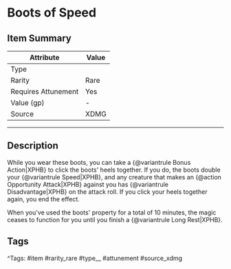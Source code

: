 # Boots of Speed

## Item Summary

| Attribute            | Value                        |
|----------------------|------------------------------|
| Type                 |   |
| Rarity               | Rare             |
| Requires Attunement  | Yes                |
| Value (gp)           | -    |
| Source               | XDMG |

---

## Description

While you wear these boots, you can take a {@variantrule Bonus Action|XPHB} to click the boots' heels together. If you do, the boots double your {@variantrule Speed|XPHB}, and any creature that makes an {@action Opportunity Attack|XPHB} against you has {@variantrule Disadvantage|XPHB} on the attack roll. If you click your heels together again, you end the effect.

When you've used the boots' property for a total of 10 minutes, the magic ceases to function for you until you finish a {@variantrule Long Rest|XPHB}.

## Tags

^Tags: #item #rarity_rare #type__ #attunement #source_xdmg